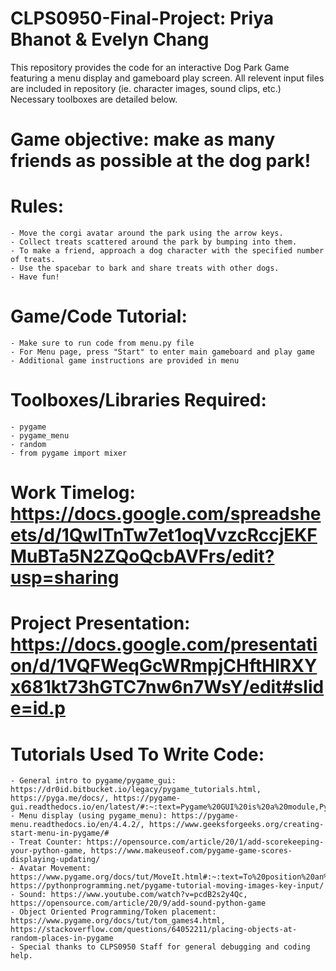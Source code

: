 # CLPS0950-Final-Project: Priya Bhanot &amp; Evelyn Chang

This repository provides the code for an interactive Dog Park Game featuring a menu display and gameboard play screen. 
All relevent input files are included in repository (ie. character images, sound clips, etc.)
Necessary toolboxes are detailed below.

# Game objective: make as many friends as possible at the dog park!
# Rules:
    - Move the corgi avatar around the park using the arrow keys.
    - Collect treats scattered around the park by bumping into them. 
    - To make a friend, approach a dog character with the specified number of treats.
    - Use the spacebar to bark and share treats with other dogs.
    - Have fun!

# Game/Code Tutorial:
    - Make sure to run code from menu.py file
    - For Menu page, press "Start" to enter main gameboard and play game
    - Additional game instructions are provided in menu

# Toolboxes/Libraries Required:
    - pygame
    - pygame_menu
    - random
    - from pygame import mixer

# Work Timelog: https://docs.google.com/spreadsheets/d/1QwlTnTw7et1oqVvzcRccjEKFMuBTa5N2ZQoQcbAVFrs/edit?usp=sharing
# Project Presentation: https://docs.google.com/presentation/d/1VQFWeqGcWRmpjCHftHlRXYx681kt73hGTC7nw6n7WsY/edit#slide=id.p

# Tutorials Used To Write Code:
    - General intro to pygame/pygame_gui: https://dr0id.bitbucket.io/legacy/pygame_tutorials.html, https://pyga.me/docs/, https://pygame-gui.readthedocs.io/en/latest/#:~:text=Pygame%20GUI%20is%20a%20module,Pygame%202%20and%20Python%203
    - Menu display (using pygame_menu): https://pygame-menu.readthedocs.io/en/4.4.2/, https://www.geeksforgeeks.org/creating-start-menu-in-pygame/#
    - Treat Counter: https://opensource.com/article/20/1/add-scorekeeping-your-python-game, https://www.makeuseof.com/pygame-game-scores-displaying-updating/ 
    - Avatar Movement: https://www.pygame.org/docs/tut/MoveIt.html#:~:text=To%20position%20an%20object%20on,coordinate%20(0%2C%200), https://pythonprogramming.net/pygame-tutorial-moving-images-key-input/
    - Sound: https://www.youtube.com/watch?v=pcdB2s2y4Qc, https://opensource.com/article/20/9/add-sound-python-game
    - Object Oriented Programming/Token placement: https://www.pygame.org/docs/tut/tom_games4.html, https://stackoverflow.com/questions/64052211/placing-objects-at-random-places-in-pygame
    - Special thanks to CLPS0950 Staff for general debugging and coding help.

    
    
    
